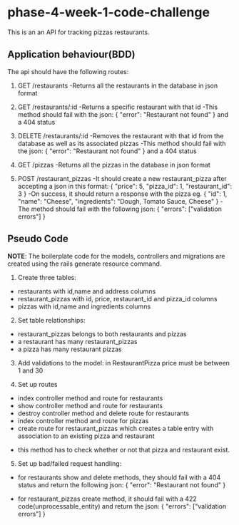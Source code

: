 # phase-4-week-1-code-challenge
This is an an API for tracking pizzas restaurants.
## Application behaviour(BDD)
The api should have the following routes:
1. GET /restaurants
  -Returns all the restaurants in the database in json format
2. GET /restaurants/:id
-Returns a specific restaurant with that id
-This method should fail with the json:
{
  "error": "Restaurant not found"
} and a 404 status
3. DELETE /restaurants/:id
-Removes the restaurant with that id from the database as well as its associated pizzas
-This method should fail with the json:
{
  "error": "Restaurant not found"
} and a 404 status

4. GET /pizzas
  -Returns all the pizzas in the database in json format

5. POST /restaurant_pizzas
-It should create a new restaurant_pizza after accepting a json in this format:
{
  "price": 5,
  "pizza_id": 1,
  "restaurant_id": 3
} 
-On success, it should return a response with the pizza eg. 
{
  "id": 1,
  "name": "Cheese",
  "ingredients": "Dough, Tomato Sauce, Cheese"
}
-The method should fail with the following json: 
{
  "errors": ["validation errors"]
}

## Pseudo Code

**NOTE**: The boilerplate code for the models, controllers and migrations are created using the rails generate resource command.
<br>

1. Create three tables:
 - restaurants with id,name and address columns
 - restaurant_pizzas with id, price, restaurant_id and pizza_id columns
 - pizzas with id,name and ingredients columns

 2. Set table relationships:
 - restaurant_pizzas belongs to both restaurants 
 and pizzas
 - a restaurant has many restaurant_pizzas
 - a pizza has many restaurant pizzas

 3. Add validations to the model:
 in RestaurantPizza price must be between 1 and 30

 4. Set up routes
 - index controller method and route for restaurants
 - show controller method and route for restaurants
 - destroy controller method and delete route  for restaurants
 - index controller method and route for pizzas
 - create route for restaurant_pizzas which creates a table entry with association to an existing pizza and restaurant 
 * this method has to check whether or not that pizza and restaurant exist.
 
 5. Set up bad/failed request handling:
 - for restaurants show and delete methods, they should fail with a 404 status and return the following json:
 {
  "error": "Restaurant not found"
}

- for restaurant_pizzas create method, it should fail with a 422 code(unprocessable_entity) and return the json:
{
  "errors": ["validation errors"]
}


  
